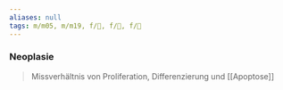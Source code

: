 ```yaml
---
aliases: null
tags: m/m05, m/m19, f/🦀, f/🧪, f/🔬
---
```

### Neoplasie
> Missverhältnis von Proliferation, Differenzierung und [[Apoptose]]